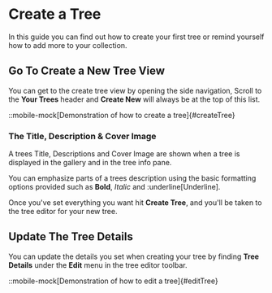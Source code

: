 # Create a Tree

In this guide you can find out how to create your first tree or remind yourself how to add more to your collection.

## Go To Create a New Tree View

You can get to the create tree view by opening the side navigation, Scroll to the **Your Trees** header and 
**Create New** will always be at the top of this list.

::mobile-mock[Demonstration of how to create a tree]{#createTree}

### The Title, Description & Cover Image
      
A trees Title, Descriptions and Cover Image are shown when a tree is displayed in the gallery and in the tree info pane.

You can emphasize parts of a trees description using the basic formatting options provided such as **Bold**, _Italic_ 
and :underline[Underline].

Once you've set everything you want hit **Create Tree**, and you'll be taken to the tree editor for your new tree.

## Update The Tree Details

You can update the details you set when creating your tree by finding **Tree Details** under the **Edit** menu in the 
tree editor toolbar.

::mobile-mock[Demonstration of how to edit a tree]{#editTree}
